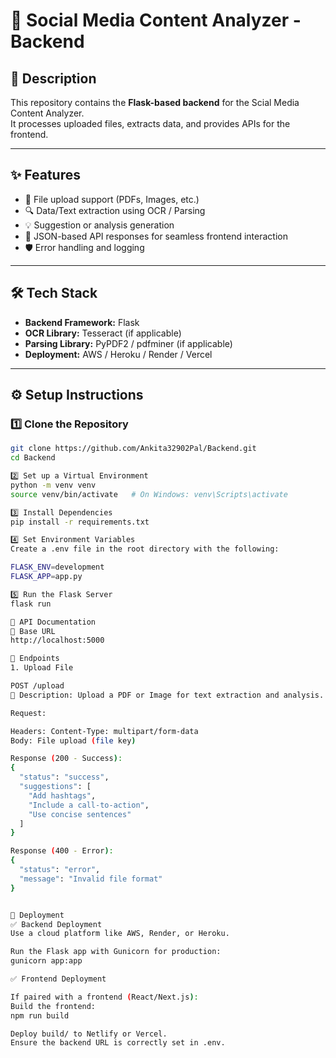 # 🚀 Social Media Content Analyzer - Backend

## 📌 Description
This repository contains the **Flask-based backend** for the Scial Media Content Analyzer.  
It processes uploaded files, extracts data, and provides APIs for the frontend.  

---

## ✨ Features
- 📂 File upload support (PDFs, Images, etc.)  
- 🔍 Data/Text extraction using OCR / Parsing  
- 💡 Suggestion or analysis generation  
- 🔗 JSON-based API responses for seamless frontend interaction  
- 🛡 Error handling and logging  

---

## 🛠 Tech Stack
- **Backend Framework:** Flask  
- **OCR Library:** Tesseract (if applicable)  
- **Parsing Library:** PyPDF2 / pdfminer (if applicable)  
- **Deployment:** AWS / Heroku / Render / Vercel  

---

## ⚙️ Setup Instructions

### 1️⃣ Clone the Repository
```bash
git clone https://github.com/Ankita32902Pal/Backend.git
cd Backend

2️⃣ Set up a Virtual Environment
python -m venv venv
source venv/bin/activate   # On Windows: venv\Scripts\activate

3️⃣ Install Dependencies
pip install -r requirements.txt

4️⃣ Set Environment Variables
Create a .env file in the root directory with the following:

FLASK_ENV=development
FLASK_APP=app.py

5️⃣ Run the Flask Server
flask run

📡 API Documentation
🔹 Base URL
http://localhost:5000

🔹 Endpoints
1. Upload File

POST /upload
📌 Description: Upload a PDF or Image for text extraction and analysis.

Request:

Headers: Content-Type: multipart/form-data
Body: File upload (file key)

Response (200 - Success):
{
  "status": "success",
  "suggestions": [
    "Add hashtags",
    "Include a call-to-action",
    "Use concise sentences"
  ]
}

Response (400 - Error):
{
  "status": "error",
  "message": "Invalid file format"
}


🚀 Deployment
✅ Backend Deployment
Use a cloud platform like AWS, Render, or Heroku.

Run the Flask app with Gunicorn for production:
gunicorn app:app

✅ Frontend Deployment

If paired with a frontend (React/Next.js):
Build the frontend:
npm run build

Deploy build/ to Netlify or Vercel.
Ensure the backend URL is correctly set in .env.




